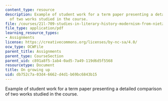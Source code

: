 ```yaml
---
content_type: resource
description: Example of student work for a term paper presenting a detailed comparison
  of two works studied in the course.
file: /courses/21l-709-studies-in-literary-history-modernism-from-nietzsche-to-fellini-fall-2010/db752c7a03d46662d4d1b69bc6843b15_MIT21L_709F10_assn03.pdf
file_type: application/pdf
learning_resource_types:
- Assignments
license: https://creativecommons.org/licenses/by-nc-sa/4.0/
ocw_type: OCWFile
parent_title: Assignments
parent_type: CourseSection
parent_uid: c891a8f5-1ab4-0ad5-7a49-119d6d5f5568
resourcetype: Document
title: On growing up
uid: db752c7a-03d4-6662-d4d1-b69bc6843b15
---
```

Example of student work for a term paper presenting a detailed comparison of two works studied in the course.